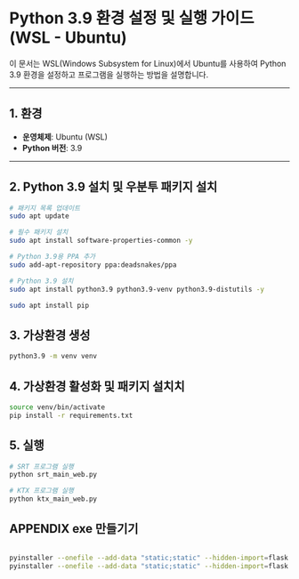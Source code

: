 # Python 3.9 환경 설정 및 실행 가이드 (WSL - Ubuntu)

이 문서는 WSL(Windows Subsystem for Linux)에서 Ubuntu를 사용하여 Python 3.9 환경을 설정하고 프로그램을 실행하는 방법을 설명합니다.

---

## 1. 환경
- **운영체제**: Ubuntu (WSL)
- **Python 버전**: 3.9

---

## 2. Python 3.9 설치 및 우분투 패키지 설치


```bash
# 패키지 목록 업데이트
sudo apt update

# 필수 패키지 설치
sudo apt install software-properties-common -y

# Python 3.9용 PPA 추가
sudo add-apt-repository ppa:deadsnakes/ppa

# Python 3.9 설치
sudo apt install python3.9 python3.9-venv python3.9-distutils -y

sudo apt install pip

```

## 3. 가상환경 생성
```bash
python3.9 -m venv venv

```

## 4. 가상환경 활성화 및 패키지 설치치

```bash
source venv/bin/activate
pip install -r requirements.txt

```

## 5. 실행
```bash
# SRT 프로그램 실행
python srt_main_web.py

# KTX 프로그램 실행
python ktx_main_web.py
```


## APPENDIX exe 만들기기

```bash

pyinstaller --onefile --add-data "static;static" --hidden-import=flask --hidden-import=flask.sessions --name=SRTReservationApp srt_main_web.py
pyinstaller --onefile --add-data "static;static" --hidden-import=flask --hidden-import=flask.sessions --name=KTXReservationApp ktx_main_web.py

```

